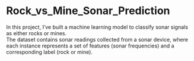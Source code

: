 # Rock_vs_Mine_Sonar_Prediction
In this project, I’ve built a machine learning model to classify sonar signals as either rocks or mines. <br>The dataset contains sonar readings collected from a sonar device, where each instance represents a set of features (sonar frequencies) and a corresponding label (rock or mine).
